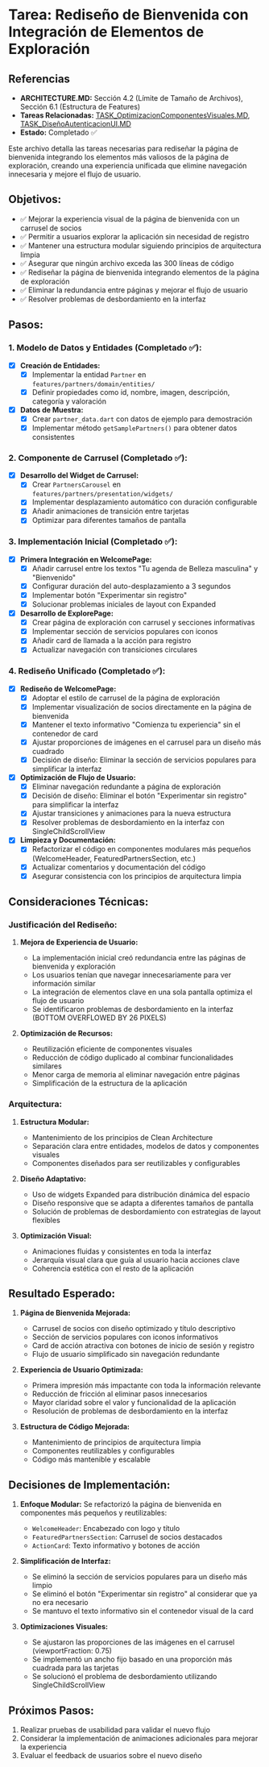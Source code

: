 # Tarea: Rediseño de Bienvenida con Integración de Elementos de Exploración

## Referencias
- **ARCHITECTURE.MD:** Sección 4.2 (Límite de Tamaño de Archivos), Sección 6.1 (Estructura de Features)
- **Tareas Relacionadas:** [TASK_OptimizacionComponentesVisuales.MD](./TASK_OptimizacionComponentesVisuales.MD), [TASK_DiseñoAutenticacionUI.MD](./TASK_DiseñoAutenticacionUI.MD)
- **Estado:** Completado ✅

Este archivo detalla las tareas necesarias para rediseñar la página de bienvenida integrando los elementos más valiosos de la página de exploración, creando una experiencia unificada que elimine navegación innecesaria y mejore el flujo de usuario.

## Objetivos:

- ✅ Mejorar la experiencia visual de la página de bienvenida con un carrusel de socios
- ✅ Permitir a usuarios explorar la aplicación sin necesidad de registro
- ✅ Mantener una estructura modular siguiendo principios de arquitectura limpia
- ✅ Asegurar que ningún archivo exceda las 300 líneas de código
- ✅ Rediseñar la página de bienvenida integrando elementos de la página de exploración
- ✅ Eliminar la redundancia entre páginas y mejorar el flujo de usuario
- ✅ Resolver problemas de desbordamiento en la interfaz

## Pasos:

### 1. Modelo de Datos y Entidades (Completado ✅):

- [X] **Creación de Entidades:**
  - [X] Implementar la entidad `Partner` en `features/partners/domain/entities/`
  - [X] Definir propiedades como id, nombre, imagen, descripción, categoría y valoración

- [X] **Datos de Muestra:**
  - [X] Crear `partner_data.dart` con datos de ejemplo para demostración
  - [X] Implementar método `getSamplePartners()` para obtener datos consistentes

### 2. Componente de Carrusel (Completado ✅):

- [X] **Desarrollo del Widget de Carrusel:**
  - [X] Crear `PartnersCarousel` en `features/partners/presentation/widgets/`
  - [X] Implementar desplazamiento automático con duración configurable
  - [X] Añadir animaciones de transición entre tarjetas
  - [X] Optimizar para diferentes tamaños de pantalla

### 3. Implementación Inicial (Completado ✅):

- [X] **Primera Integración en WelcomePage:**
  - [X] Añadir carrusel entre los textos "Tu agenda de Belleza masculina" y "Bienvenido"
  - [X] Configurar duración del auto-desplazamiento a 3 segundos
  - [X] Implementar botón "Experimentar sin registro"
  - [X] Solucionar problemas iniciales de layout con Expanded

- [X] **Desarrollo de ExplorePage:**
  - [X] Crear página de exploración con carrusel y secciones informativas
  - [X] Implementar sección de servicios populares con iconos
  - [X] Añadir card de llamada a la acción para registro
  - [X] Actualizar navegación con transiciones circulares

### 4. Rediseño Unificado (Completado ✅):

- [X] **Rediseño de WelcomePage:**
  - [X] Adoptar el estilo de carrusel de la página de exploración
  - [X] Implementar visualización de socios directamente en la página de bienvenida
  - [X] Mantener el texto informativo "Comienza tu experiencia" sin el contenedor de card
  - [X] Ajustar proporciones de imágenes en el carrusel para un diseño más cuadrado
  - [X] Decisión de diseño: Eliminar la sección de servicios populares para simplificar la interfaz

- [X] **Optimización de Flujo de Usuario:**
  - [X] Eliminar navegación redundante a página de exploración
  - [X] Decisión de diseño: Eliminar el botón "Experimentar sin registro" para simplificar la interfaz
  - [X] Ajustar transiciones y animaciones para la nueva estructura
  - [X] Resolver problemas de desbordamiento en la interfaz con SingleChildScrollView

- [X] **Limpieza y Documentación:**
  - [X] Refactorizar el código en componentes modulares más pequeños (WelcomeHeader, FeaturedPartnersSection, etc.)
  - [X] Actualizar comentarios y documentación del código
  - [X] Asegurar consistencia con los principios de arquitectura limpia

## Consideraciones Técnicas:

### Justificación del Rediseño:

1. **Mejora de Experiencia de Usuario:**
   - La implementación inicial creó redundancia entre las páginas de bienvenida y exploración
   - Los usuarios tenían que navegar innecesariamente para ver información similar
   - La integración de elementos clave en una sola pantalla optimiza el flujo de usuario
   - Se identificaron problemas de desbordamiento en la interfaz (BOTTOM OVERFLOWED BY 26 PIXELS)

2. **Optimización de Recursos:**
   - Reutilización eficiente de componentes visuales
   - Reducción de código duplicado al combinar funcionalidades similares
   - Menor carga de memoria al eliminar navegación entre páginas
   - Simplificación de la estructura de la aplicación

### Arquitectura:

1. **Estructura Modular:**
   - Mantenimiento de los principios de Clean Architecture
   - Separación clara entre entidades, modelos de datos y componentes visuales
   - Componentes diseñados para ser reutilizables y configurables

2. **Diseño Adaptativo:**
   - Uso de widgets Expanded para distribución dinámica del espacio
   - Diseño responsive que se adapta a diferentes tamaños de pantalla
   - Solución de problemas de desbordamiento con estrategias de layout flexibles

3. **Optimización Visual:**
   - Animaciones fluidas y consistentes en toda la interfaz
   - Jerarquía visual clara que guía al usuario hacia acciones clave
   - Coherencia estética con el resto de la aplicación

## Resultado Esperado:

1. **Página de Bienvenida Mejorada:**
   - Carrusel de socios con diseño optimizado y título descriptivo
   - Sección de servicios populares con iconos informativos
   - Card de acción atractiva con botones de inicio de sesión y registro
   - Flujo de usuario simplificado sin navegación redundante

2. **Experiencia de Usuario Optimizada:**
   - Primera impresión más impactante con toda la información relevante
   - Reducción de fricción al eliminar pasos innecesarios
   - Mayor claridad sobre el valor y funcionalidad de la aplicación
   - Resolución de problemas de desbordamiento en la interfaz

3. **Estructura de Código Mejorada:**
   - Mantenimiento de principios de arquitectura limpia
   - Componentes reutilizables y configurables
   - Código más mantenible y escalable

## Decisiones de Implementación:

1. **Enfoque Modular:** Se refactorizó la página de bienvenida en componentes más pequeños y reutilizables:
   - `WelcomeHeader`: Encabezado con logo y título
   - `FeaturedPartnersSection`: Carrusel de socios destacados
   - `ActionCard`: Texto informativo y botones de acción

2. **Simplificación de Interfaz:**
   - Se eliminó la sección de servicios populares para un diseño más limpio
   - Se eliminó el botón "Experimentar sin registro" al considerar que ya no era necesario
   - Se mantuvo el texto informativo sin el contenedor visual de la card

3. **Optimizaciones Visuales:**
   - Se ajustaron las proporciones de las imágenes en el carrusel (viewportFraction: 0.75)
   - Se implementó un ancho fijo basado en una proporción más cuadrada para las tarjetas
   - Se solucionó el problema de desbordamiento utilizando SingleChildScrollView

## Próximos Pasos:

1. Realizar pruebas de usabilidad para validar el nuevo flujo
2. Considerar la implementación de animaciones adicionales para mejorar la experiencia
3. Evaluar el feedback de usuarios sobre el nuevo diseño
